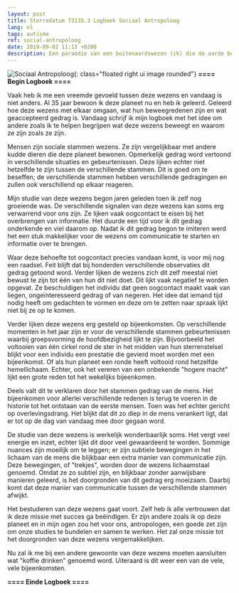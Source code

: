 ```yaml
---
layout: post
title: Sterredatum 73135.3 Logboek Sociaal Antropoloog
lang: nl
tags: autisme
ref: social-antropoloog
date: 2019-09-02 11:13 +0200
description: Een paraodie van een buitenaardswezen (ik) die de aarde bezoekt.
---
```

![Sociaal Antropoloog]({{site.baseurl}}/assets/img/alien-studing-earth.jpg){: class="floated right ui image rounded"}
**==== Begin Logboek ====**

Vaak heb ik me een vreemde gevoeld tussen deze wezens en vandaag is niet anders. Al 35 jaar bewoon ik deze planeet nu en heb ik geleerd. Geleerd hoe deze wezens met elkaar omgaan, wat hun beweegredenen zijn en wat geaccepteerd gedrag is. Vandaag schrijf ik mijn logboek met het idee om andere zoals ik te helpen begrijpen wat deze wezens beweegt en waarom ze zijn zoals ze zijn.

Mensen zijn sociale stammen wezens. Ze zijn vergelijkbaar met andere kudde dieren die deze planeet bewonen. Opmerkelijk gedrag word vertoond in verschillende situaties en gebeurtenissen. Deze lijken echter niet hetzelfde te zijn tussen de verschillende stammen. Dit is goed om te beseffen; de verschillende stammen hebben verschillende gedragingen en zullen ook verschillend op elkaar reageren.

Mijn studie van deze wezens begon jaren geleden toen ik zelf nog groeiende was. De verschillende signalen van deze wezens kan soms erg verwarrend voor ons zijn. Ze lijken vaak oogcontact te eisen bij het overbrengen van informatie. Het duurde een tijd voor ik dit gedrag onderkende en viel daarom op. Nadat ik dit gedrag begon te imiteren werd het een stuk makkelijker voor de wezens om communicatie te starten en informatie over te brengen.

Waar deze behoefte tot oogcontact precies vandaan komt, is voor mij nog een raadsel. Feit blijft dat bij honderden verschillende observaties dit gedrag getoond word. Verder lijken de wezens zich dit zelf meestal niet bewust te zijn tot één van hun dit niet doet. Dit lijkt vaak negatief te worden opgevat. Ze beschuldigen het individu dat geen oogcontact maakt vaak van liegen, ongeïnteresseerd gedrag of van negeren. Het idee dat iemand tijd nodig heeft om gedachten te vormen en deze om te zetten naar spraak lijkt niet bij ze op te komen.

Verder lijken deze wezens erg gesteld op bijeenkomsten. Op verschillende momenten in het jaar zijn er voor de verschillende stammen gebeurtenissen waarbij groepsvorming de hoofdbezigheid lijkt te zijn. Bijvoorbeeld het voltooien van één cirkel rond de ster in het midden van hun sterrenstelsel blijkt voor een individu een prestatie die gevierd moet worden met een bijeenkomst. Of als hun planeet een ronde heeft voltooid rond hetzelfde hemellichaam. Echter, ook het vereren van een onbekende "hogere macht" lijkt een grote reden tot het wekelijks bijeenkomen.

Deels valt dit te verklaren door het stammen gedrag van de mens. Het bijeenkomen voor allerlei verschillende redenen is terug te voeren in de historie tot het ontstaan van de eerste mensen. Toen was het echter gericht op overlevingsdrang. Het blijkt dat dit zo diep in de mens verankert ligt, dat er tot op de dag van vandaag mee door gegaan word.

De studie van deze wezens is werkelijk wonderbaarlijk soms. Het vergt veel energie en inzet, echter lijkt dit door veel gewaardeerd te worden. Sommige nuances zijn moeilijk om te leggen; er zijn subtiele bewegingen in het lichaam van de mens die blijkbaar een extra manier van communicatie zijn. Deze bewegingen, of "trekjes", worden door de wezens lichaamstaal genoemd. Omdat ze zo subtiel zijn, en blijkbaar zonder aanwijsbare manieren geleerd, is het doorgronden van dit gedrag erg moeizaam. Daarbij komt dat deze manier van communicatie tussen de verschillende stammen afwijkt.

Het bestuderen van deze wezens gaat voort. Zelf heb ik alle vertrouwen dat ik deze missie met succes ga beëindigen. Er zijn andere zoals ik op deze planeet en in mijn ogen zou het voor ons, antropologen, een goede zet zijn om onze studies te bundelen en samen te werken. Het zal onze missie tot het doorgronden van deze wezens vergemakkelijken.

Nu zal ik me bij een andere gewoonte van deze wezens moeten aansluiten wat "koffie drinken" genoemd word. Uiteraard is dit weer een van de vele, vele bijeenkomsten.

**==== Einde Logboek ====**